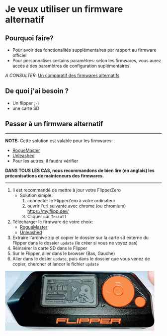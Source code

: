 # Je veux utiliser un firmware alternatif

## Pourquoi faire?

* Pour avoir des fonctionalités supplémentaires par rapport au firmware officiel
* Pour personnaliser certains paramètres: selon les firmwares, vous aurez accès à des paramètres de configuration suplémentaires.


*A CONSULTER*: [Un comparatif des firmwares alternatifs](https://github.com/flipperzerofrancophone/awesome-flipperzero-french/blob/main/Firmwares.md)

## De quoi j'ai besoin ?

* Un flipper ;-)
* une carte SD

## Passer à un firmware alternatif

---
**NOTE:**
Cette solution est valable pour les firmwares:
* [RogueMaster](https://github.com/RogueMaster/flipperzero-firmware-wPlugins/releases/)
* [Unleashed](https://github.com/Eng1n33r/flipperzero-firmware/releases)
* Pour les autres, il faudra vérifier

**DANS TOUS LES CAS, nous recommandons de bien lire (en anglais) les préconisations de mainteneurs des firmwares.**

---

1. Il est recommandé de mettre à jour votre FlipperZero
   * Solution simple:
     1. connecter le FlipperZero à votre ordinateur
     2. ouvrir l'url suivante avec chrome (ou chromium) https://my.flipp.dev/
     3. Cliquer sur `Install`
2. Télécharger le firmware de votre choix:
   * [RogueMaster](https://github.com/RogueMaster/flipperzero-firmware-wPlugins/releases/)
   * [Unleashed](https://github.com/Eng1n33r/flipperzero-firmware/releases)
3. Extraire l'archive zip et copier le dossier sur la carte sd externe du Flipper dans le dossier `update` (le créer si vous ne voyez pas)
4. Réinsérer la carte SD dans le Flipper
5. Sur le Flipper, aller dans le browser (Bas, Gauche)
6. Aller dans le dosier `update`, puis dans le dossier que vous venez de copier, chercher et lancer le fichier `update`

![](img/update_firmware.gif)
